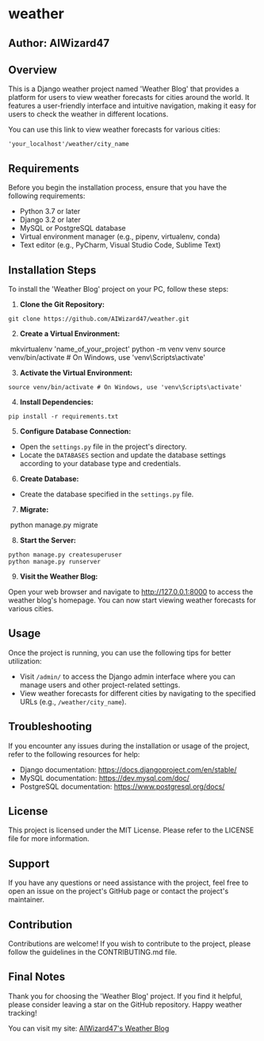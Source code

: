 # weather
## Author: AIWizard47

## Overview

This is a Django weather project named 'Weather Blog' that provides a platform for users to view weather forecasts for cities around the world. It features a user-friendly interface and intuitive navigation, making it easy for users to check the weather in different locations.

You can use this link to view weather forecasts for various cities:
```
'your_localhost'/weather/city_name
```
## Requirements

Before you begin the installation process, ensure that you have the following requirements:

- Python 3.7 or later
- Django 3.2 or later
- MySQL or PostgreSQL database
- Virtual environment manager (e.g., pipenv, virtualenv, conda)
- Text editor (e.g., PyCharm, Visual Studio Code, Sublime Text)

## Installation Steps

To install the 'Weather Blog' project on your PC, follow these steps:

1. **Clone the Git Repository:**
```
git clone https://github.com/AIWizard47/weather.git
```

2. **Create a Virtual Environment:**

﻿
mkvirtualenv 'name_of_your_project'
python -m venv venv
source venv/bin/activate # On Windows, use 'venv\Scripts\activate'﻿

3. **Activate the Virtual Environment:**
```
source venv/bin/activate # On Windows, use 'venv\Scripts\activate'﻿
```
4. **Install Dependencies:**
```
pip install -r requirements.txt﻿
```
5. **Configure Database Connection:**

- Open the `settings.py` file in the project's directory.
- Locate the `DATABASES` section and update the database settings according to your database type and credentials.

6. **Create Database:**

- Create the database specified in the `settings.py` file.

7. **Migrate:**

﻿
python manage.py migrate﻿

8. **Start the Server:**
```
python manage.py createsuperuser
python manage.py runserver﻿
```
9. **Visit the Weather Blog:**

Open your web browser and navigate to http://127.0.0.1:8000 to access the weather blog's homepage. You can now start viewing weather forecasts for various cities.

## Usage

Once the project is running, you can use the following tips for better utilization:

- Visit `/admin/` to access the Django admin interface where you can manage users and other project-related settings.
- View weather forecasts for different cities by navigating to the specified URLs (e.g., `/weather/city_name`).

## Troubleshooting

If you encounter any issues during the installation or usage of the project, refer to the following resources for help:

- Django documentation: https://docs.djangoproject.com/en/stable/
- MySQL documentation: https://dev.mysql.com/doc/
- PostgreSQL documentation: https://www.postgresql.org/docs/

## License

This project is licensed under the MIT License. Please refer to the LICENSE file for more information.

## Support

If you have any questions or need assistance with the project, feel free to open an issue on the project's GitHub page or contact the project's maintainer.

## Contribution

Contributions are welcome! If you wish to contribute to the project, please follow the guidelines in the CONTRIBUTING.md file.

## Final Notes

Thank you for choosing the 'Weather Blog' project. If you find it helpful, please consider leaving a star on the GitHub repository. Happy weather tracking!

You can visit my site: [AIWizard47's Weather Blog](https://beta01.pythonanywhere.com/)
